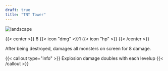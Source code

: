 ```yaml
---
draft: true
title: "TNT Tower"
---
```


![landscape](/images/towers/towerS_9.png)

{{< center >}}
8 {{< icon "dmg" >}}1 {{< icon "hp" >}}
{{< /center >}}

After being destroyed, damages all monsters on screen for 8 damage.

{{< callout type="info" >}}
Explosion damage doubles with each levelup
{{< /callout >}}

